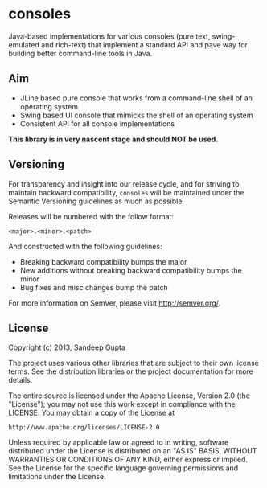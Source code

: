 consoles
========

Java-based implementations for various consoles (pure text, swing-emulated and rich-text) that implement a standard API and pave
way for building better command-line tools in Java.

Aim
---
* JLine based pure console that works from a command-line shell of an operating system
* Swing based UI console that mimicks the shell of an operating system
* Consistent API for all console implementations

**This library is in very nascent stage and should NOT be used.**

Versioning
----------

For transparency and insight into our release cycle, and for striving to maintain backward compatibility, 
`consoles` will be maintained under the Semantic Versioning guidelines as much as possible.

Releases will be numbered with the follow format:

`<major>.<minor>.<patch>`

And constructed with the following guidelines:

* Breaking backward compatibility bumps the major
* New additions without breaking backward compatibility bumps the minor
* Bug fixes and misc changes bump the patch

For more information on SemVer, please visit http://semver.org/.

License
-------
	
Copyright (c) 2013, Sandeep Gupta

The project uses various other libraries that are subject to their
own license terms. See the distribution libraries or the project
documentation for more details.

The entire source is licensed under the Apache License, Version 2.0 
(the "License"); you may not use this work except in compliance with
the LICENSE. You may obtain a copy of the License at

	http://www.apache.org/licenses/LICENSE-2.0

Unless required by applicable law or agreed to in writing, software
distributed under the License is distributed on an "AS IS" BASIS,
WITHOUT WARRANTIES OR CONDITIONS OF ANY KIND, either express or implied.
See the License for the specific language governing permissions and
limitations under the License.
